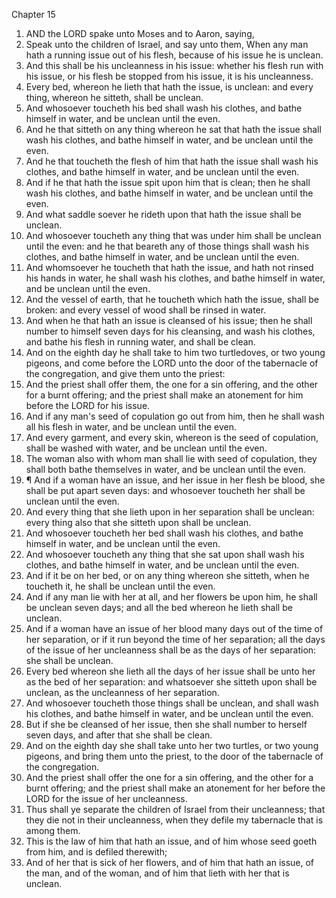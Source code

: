 

Chapter 15

1. AND the LORD spake unto Moses and to Aaron, saying,
2. Speak unto the children of Israel, and say unto them, When any man hath a running issue out of his flesh, because of his issue he is unclean.
3. And this shall be his uncleanness in his issue: whether his flesh run with his issue, or his flesh be stopped from his issue, it is his uncleanness.
4. Every bed, whereon he lieth that hath the issue, is unclean: and every thing, whereon he sitteth, shall be unclean.
5. And whosoever toucheth his bed shall wash his clothes, and bathe himself in water, and be unclean until the even.
6. And he that sitteth on any thing whereon he sat that hath the issue shall wash his clothes, and bathe himself in water, and be unclean until the even.
7. And he that toucheth the flesh of him that hath the issue shall wash his clothes, and bathe himself in water, and be unclean until the even.
8. And if he that hath the issue spit upon him that is clean; then he shall wash his clothes, and bathe himself in water, and be unclean until the even.
9. And what saddle soever he rideth upon that hath the issue shall be unclean.
10. And whosoever toucheth any thing that was under him shall be unclean until the even: and he that beareth any of those things shall wash his clothes, and bathe himself in water, and be unclean until the even.
11. And whomsoever he toucheth that hath the issue, and hath not rinsed his hands in water, he shall wash his clothes, and bathe himself in water, and be unclean until the even.
12. And the vessel of earth, that he toucheth which hath the issue, shall be broken: and every vessel of wood shall be rinsed in water.
13. And when he that hath an issue is cleansed of his issue; then he shall number to himself seven days for his cleansing, and wash his clothes, and bathe his flesh in running water, and shall be clean.
14. And on the eighth day he shall take to him two turtledoves, or two young pigeons, and come before the LORD unto the door of the tabernacle of the congregation, and give them unto the priest:
15. And the priest shall offer them, the one for a sin offering, and the other for a burnt offering; and the priest shall make an atonement for him before the LORD for his issue.
16. And if any man's seed of copulation go out from him, then he shall wash all his flesh in water, and be unclean until the even.
17. And every garment, and every skin, whereon is the seed of copulation, shall be washed with water, and be unclean until the even.
18. The woman also with whom man shall lie with seed of copulation, they shall both bathe themselves in water, and be unclean until the even.
19. ¶ And if a woman have an issue, and her issue in her flesh be blood, she shall be put apart seven days: and whosoever toucheth her shall be unclean until the even.
20. And every thing that she lieth upon in her separation shall be unclean: every thing also that she sitteth upon shall be unclean.
21. And whosoever toucheth her bed shall wash his clothes, and bathe himself in water, and be unclean until the even.
22. And whosoever toucheth any thing that she sat upon shall wash his clothes, and bathe himself in water, and be unclean until the even.
23. And if it be on her bed, or on any thing whereon she sitteth, when he toucheth it, he shall be unclean until the even.
24. And if any man lie with her at all, and her flowers be upon him, he shall be unclean seven days; and all the bed whereon he lieth shall be unclean.
25. And if a woman have an issue of her blood many days out of the time of her separation, or if it run beyond the time of her separation; all the days of the issue of her uncleanness shall be as the days of her separation: she shall be unclean.
26. Every bed whereon she lieth all the days of her issue shall be unto her as the bed of her separation: and whatsoever she sitteth upon shall be unclean, as the uncleanness of her separation.
27. And whosoever toucheth those things shall be unclean, and shall wash his clothes, and bathe himself in water, and be unclean until the even.
28. But if she be cleansed of her issue, then she shall number to herself seven days, and after that she shall be clean.
29. And on the eighth day she shall take unto her two turtles, or two young pigeons, and bring them unto the priest, to the door of the tabernacle of the congregation.
30. And the priest shall offer the one for a sin offering, and the other for a burnt offering; and the priest shall make an atonement for her before the LORD for the issue of her uncleanness.
31. Thus shall ye separate the children of Israel from their uncleanness; that they die not in their uncleanness, when they defile my tabernacle that is among them.
32. This is the law of him that hath an issue, and of him whose seed goeth from him, and is defiled therewith;
33. And of her that is sick of her flowers, and of him that hath an issue, of the man, and of the woman, and of him that lieth with her that is unclean.
